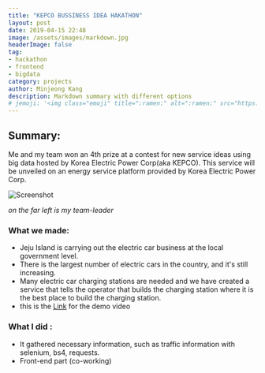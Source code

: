 ```yaml
---
title: "KEPCO BUSSINESS IDEA HAKATHON"
layout: post
date: 2019-04-15 22:48
image: /assets/images/markdown.jpg
headerImage: false
tag:
- hackathon
- frontend
- bigdata
category: projects
author: Minjeong Kang
description: Markdown summary with different options
# jemoji: '<img class="emoji" title=":ramen:" alt=":ramen:" src="https://assets.github.com/images/icons/emoji/unicode/1f35c.png" height="20" width="20" align="absmiddle">'
---
```


## Summary:

Me and my team won an 4th prize at a contest for new service ideas using big data hosted by Korea Electric Power Corp(aka KEPCO). This service will be unveiled on an energy service platform provided by Korea Electric Power Corp.

![Screenshot](http://www.epj.co.kr/news/photo/201904/21743_31865_620.jpg)

_on the far left is my team-leader_

### What we made:
* Jeju Island is carrying out the electric car business at the local government level.
* There is the largest number of electric cars in the country, and it's still increasing.
* Many electric car charging stations are needed and we have created a service that tells the operator that builds the charging station where it is the best place to build the charging station.
* this is the [Link](https://drive.google.com/file/d/1azvD9htj1qGPBiuBLzmcvRW9UNPKNW04/view?usp=sharing) for the demo video

### What I did :
* It gathered necessary information, such as traffic information with selenium, bs4, requests.
* Front-end part (co-working)
